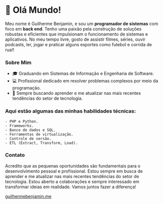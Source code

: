 # 👋 Olá Mundo! 
Meu nome é Guilherme Benjamin, e sou um **programador de sistemas** com foco em **back end**. Tenho uma paixão pela construção de soluções robustas e eficientes que impulsionam o funcionamento de sistemas e aplicativos. No meu tempo livre, gosto de assistir filmes, séries, ouvir podcasts, ler, jogar e praticar alguns esportes como futebol e corrida de rua!!

### Sobre Mim
   - 🎓 Graduando em Sistemas de Informação e Engenharia de Software.
   - 💻 Profissional dedicado em resolver problemas complexos por meio da programação.
   - 🌱 Sempre buscando aprender e me atualizar nas mais recentes tendências do setor de tecnologia.

### Aqui estão algumas das minhas habilidades técnicas:
    - PHP e Python.
    - Frameworks.
    - Banco de dados e SQL.
    - Ferramentas de virtualização.
    - Controle de versão.
    - ETL (Extract, Transform, Load).


### Contato
Acredito que as pequenas oportunidades são fundamentais para o desenvolvimento pessoal e profissional. Estou sempre em busca de aprender e me atualizar nas mais recentes tendências do setor de tecnologia.
Estou aberto a colaborações e sempre interessado em transformar ideias em realidade. Vamos juntos fazer a diferença!

 [guilhermebenjamin.me](http://guilhermebenjamin.me/)
